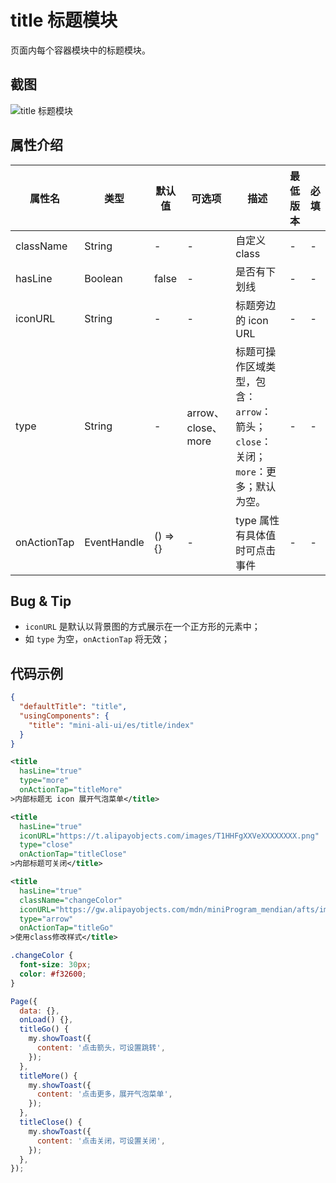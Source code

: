 # title 标题模块

页面内每个容器模块中的标题模块。


## 截图
![title 标题模块](https://gw.alipayobjects.com/mdn/rms_ce4c6f/afts/img/A*ykKWRYvzEM8AAAAAAAAAAABkARQnAQ)

## 属性介绍

| 属性名 | 类型 | 默认值 | 可选项 | 描述 | 最低版本 | 必填 |
| ---- | ---- | ---- | ---- | ---- | ---- | ---- |
| className | String| - | - | 自定义class | - | - |
| hasLine | Boolean| false | - | 是否有下划线 | - | - |
| iconURL | String | - | - | 标题旁边的 icon URL | - | - |
| type | String| - | arrow、close、more | 标题可操作区域类型，包含：`arrow`：箭头；`close`：关闭；`more`：更多；默认为空。 | - | - |
| onActionTap | EventHandle | () => {} | - | type 属性有具体值时可点击事件 | - | - |

## Bug & Tip
* `iconURL` 是默认以背景图的方式展示在一个正方形的元素中；
* 如 `type` 为空，`onActionTap` 将无效；

## 代码示例
```json
{
  "defaultTitle": "title",
  "usingComponents": {
    "title": "mini-ali-ui/es/title/index"
  }
}
```

```xml
<title
  hasLine="true"
  type="more"
  onActionTap="titleMore"
>内部标题无 icon 展开气泡菜单</title>

<title
  hasLine="true"
  iconURL="https://t.alipayobjects.com/images/T1HHFgXXVeXXXXXXXX.png"
  type="close"
  onActionTap="titleClose"
>内部标题可关闭</title>

<title
  hasLine="true"
  className="changeColor"
  iconURL="https://gw.alipayobjects.com/mdn/miniProgram_mendian/afts/img/A*wiFYTo5I0m8AAAAAAAAAAABjAQAAAQ/original"
  type="arrow"
  onActionTap="titleGo"
>使用class修改样式</title>
```

```css
.changeColor {
  font-size: 30px;
  color: #f32600;
}
```

```javascript
Page({
  data: {},
  onLoad() {},
  titleGo() {
    my.showToast({
      content: '点击箭头，可设置跳转',
    });
  },
  titleMore() {
    my.showToast({
      content: '点击更多，展开气泡菜单',
    });
  },
  titleClose() {
    my.showToast({
      content: '点击关闭，可设置关闭',
    });
  },
});
```